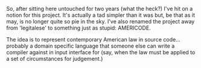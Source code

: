 So, after sitting here untouched for two years (what the heck?) I've hit on a notion for this project.  It's actually a tad simpler than it was but, be that as it may, is no longer quite so pie in the sky.  I've also renamed the project away from 'legitalese' to something just as stupid: AMERICODE.

The idea is to represent contemporary American law in source code... probably a domain specific language that someone else can write a compiler against in input interface for (say, when the law must be applied to a set of circumstances for judgement.)

